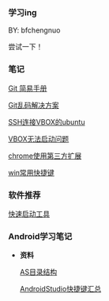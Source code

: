 
### 学习ing

BY: bfchengnuo

尝试一下！

### 笔记

[Git 简易手册](https://github.com/bfchengnuo/MyRecord/blob/master/%E7%AC%94%E8%AE%B0/Git%20%E7%AE%80%E6%98%93%E6%89%8B%E5%86%8C.md "Git 简易手册")

[Git乱码解决方案](https://github.com/bfchengnuo/MyRecord/blob/master/%E7%AC%94%E8%AE%B0/Git%E4%B9%B1%E7%A0%81%E8%A7%A3%E5%86%B3%E6%96%B9%E6%A1%88.md "Git乱码解决方案")

[SSH连接VBOX的ubuntu](https://github.com/bfchengnuo/MyRecord/blob/master/%E7%AC%94%E8%AE%B0/SSH%E8%BF%9E%E6%8E%A5VBOX%E7%9A%84ubuntu.md "SSH连接VBOX的ubuntu")

[VBOX无法启动问题](https://github.com/bfchengnuo/MyRecord/blob/master/%E7%AC%94%E8%AE%B0/VBOX%E6%97%A0%E6%B3%95%E5%90%AF%E5%8A%A8%E9%97%AE%E9%A2%98.md "VBOX无法启动问题")

[chrome使用第三方扩展](https://github.com/bfchengnuo/MyRecord/tree/master/%E7%AC%94%E8%AE%B0/chrome使用第三方扩展.md)

[win常用快捷键](https://github.com/bfchengnuo/MyRecord/tree/master/%E7%AC%94%E8%AE%B0/常用快捷键.md)

### 软件推荐

[快速启动工具](https://github.com/bfchengnuo/MyRecord/blob/master/软件/快速启动工具.md "快速启动工具")

### Android学习笔记

- **资料**

	[AS目录结构](https://github.com/bfchengnuo/MyRecord/blob/master/Android%E5%BC%80%E5%8F%91%E5%AD%A6%E4%B9%A0%E7%AC%94%E8%AE%B0/%E8%B5%84%E6%96%99/AS%E7%9B%AE%E5%BD%95%E7%BB%93%E6%9E%84.md "AS目录结构")
	
	[AndroidStudio快捷键汇总](https://github.com/bfchengnuo/MyRecord/blob/master/Android%E5%BC%80%E5%8F%91%E5%AD%A6%E4%B9%A0%E7%AC%94%E8%AE%B0/%E8%B5%84%E6%96%99/AndroidStudio%E5%BF%AB%E6%8D%B7%E9%94%AE%E6%B1%87%E6%80%BB.md "AndroidStudio快捷键汇总")

